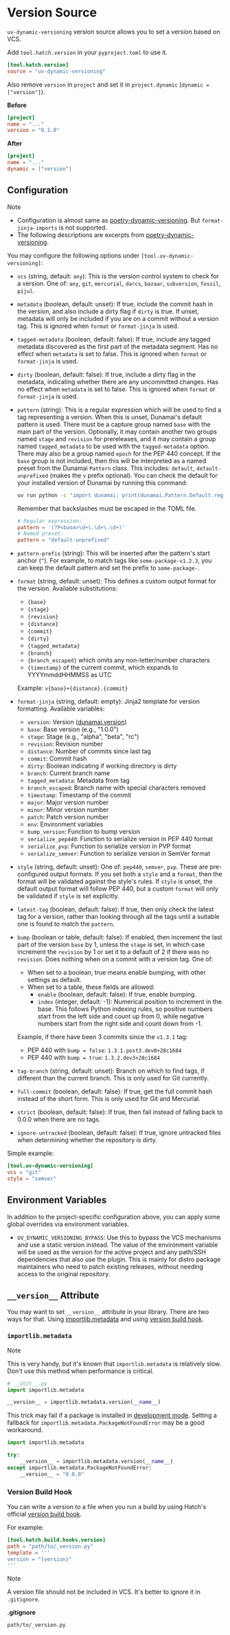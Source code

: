 # Version Source

`uv-dynamic-versioning` version source allows you to set a version based on VCS.

Add `tool.hatch.version` in your `pyproject.toml` to use it.

```toml
[tool.hatch.version]
source = "uv-dynamic-versioning"
```

Also remove `version` in `project` and set it in `project.dynamic` (`dynamic = ["version"]`).

**Before**

```toml
[project]
name = "..."
version = "0.1.0"
```

**After**

```toml
[project]
name = "..."
dynamic = ["version"]
```

## Configuration

> [!NOTE]
>
> - Configuration is almost same as [poetry-dynamic-versioning](https://github.com/mtkennerly/poetry-dynamic-versioning). But `format-jinja-imports` is not supported.
> - The following descriptions are excerpts from [poetry-dynamic-versioning](https://github.com/mtkennerly/poetry-dynamic-versioning).

You may configure the following options under `[tool.uv-dynamic-versioning]`:

- `vcs` (string, default: `any`): This is the version control system to check for a version. One of: `any`, `git`, `mercurial`, `darcs`, `bazaar`, `subversion`, `fossil`, `pijul`.
- `metadata` (boolean, default: unset): If true, include the commit hash in the version, and also include a dirty flag if `dirty` is true. If unset, metadata will only be included if you are on a commit without a version tag. This is ignored when `format` or `format-jinja` is used.
- `tagged-metadata` (boolean, default: false): If true, include any tagged metadata discovered as the first part of the metadata segment. Has no effect when `metadata` is set to false. This is ignored when `format` or `format-jinja` is used.
- `dirty` (boolean, default: false): If true, include a dirty flag in the metadata, indicating whether there are any uncommitted changes. Has no effect when `metadata` is set to false. This is ignored when `format` or `format-jinja` is used.
- `pattern` (string): This is a regular expression which will be used to find a tag representing a version. When this is unset, Dunamai's default pattern is used. There must be a capture group named `base` with the main part of the version. Optionally, it may contain another two groups named `stage` and `revision` for prereleases, and it may contain a group named `tagged_metadata` to be used with the `tagged-metadata` option. There may also be a group named `epoch` for the PEP 440 concept. If the `base` group is not included, then this will be interpreted as a named preset from the Dunamai `Pattern` class. This includes: `default`, `default-unprefixed` (makes the `v` prefix optional). You can check the default for your installed version of Dunamai by running this command:

  ```bash
  uv run python -c "import dunamai; print(dunamai.Pattern.Default.regex())"
  ```

  Remember that backslashes must be escaped in the TOML file.

  ```toml
  # Regular expression:
  pattern = '(?P<base>\d+\.\d+\.\d+)'
  # Named preset:
  pattern = "default-unprefixed"
  ```

- `pattern-prefix` (string): This will be inserted after the pattern's start anchor (`^`). For example, to match tags like `some-package-v1.2.3`, you can keep the default pattern and set the prefix to `some-package-`.
- `format` (string, default: unset): This defines a custom output format for the version. Available substitutions:

  - `{base}`
  - `{stage}`
  - `{revision}`
  - `{distance}`
  - `{commit}`
  - `{dirty}`
  - `{tagged_metadata}`
  - `{branch}`
  - `{branch_escaped}` which omits any non-letter/number characters
  - `{timestamp}` of the current commit, which expands to YYYYmmddHHMMSS as UTC

  Example: `v{base}+{distance}.{commit}`

- `format-jinja` (string, default: empty): Jinja2 template for version formatting. Available variables:
  - `version`: Version ([dunamai.version](https://dunamai.readthedocs.io/en/latest/#dunamai.Version))
  - `base`: Base version (e.g., "1.0.0")
  - `stage`: Stage (e.g., "alpha", "beta", "rc")
  - `revision`: Revision number
  - `distance`: Number of commits since last tag
  - `commit`: Commit hash
  - `dirty`: Boolean indicating if working directory is dirty
  - `branch`: Current branch name
  - `tagged_metadata`: Metadata from tag
  - `branch_escaped`: Branch name with special characters removed
  - `timestamp`: Timestamp of the commit
  - `major`: Major version number
  - `minor`: Minor version number
  - `patch`: Patch version number
  - `env`: Environment variables
  - `bump_version`: Function to bump version
  - `serialize_pep440`: Function to serialize version in PEP 440 format
  - `serialize_pvp`: Function to serialize version in PVP format
  - `serialize_semver`: Function to serialize version in SemVer format
- `style` (string, default: unset): One of: `pep440`, `semver`, `pvp`. These are pre-configured output formats. If you set both a `style` and a `format`, then the format will be validated against the style's rules. If `style` is unset, the default output format will follow PEP 440, but a custom `format` will only be validated if `style` is set explicitly.
- `latest-tag` (boolean, default: false): If true, then only check the latest tag for a version, rather than looking through all the tags until a suitable one is found to match the `pattern`.
- `bump` (boolean or table, default: false): If enabled, then increment the last part of the version `base` by 1, unless the `stage` is set, in which case increment the `revision` by 1 or set it to a default of 2 if there was no `revision`. Does nothing when on a commit with a version tag. One of:

  - When set to a boolean, true means enable bumping, with other settings as default.
  - When set to a table, these fields are allowed:
    - `enable` (boolean, default: false):
      If true, enable bumping.
    - `index` (integer, default: -1):
      Numerical position to increment in the base.
      This follows Python indexing rules, so positive numbers start from
      the left side and count up from 0, while negative numbers start from
      the right side and count down from -1.

  Example, if there have been 3 commits since the `v1.3.1` tag:

  - PEP 440 with `bump = false`: `1.3.1.post3.dev0+28c1684`
  - PEP 440 with `bump = true`: `1.3.2.dev3+28c1684`

- `tag-branch` (string, default: unset): Branch on which to find tags, if different than the current branch. This is only used for Git currently.
- `full-commit` (boolean, default: false): If true, get the full commit hash instead of the short form.
  This is only used for Git and Mercurial.
- `strict` (boolean, default: false): If true, then fail instead of falling back to 0.0.0 when there are no tags.
- `ignore-untracked` (boolean, default: false): If true, ignore untracked files when determining whether the repository is dirty.

Simple example:

```toml
[tool.uv-dynamic-versioning]
vcs = "git"
style = "semver"
```

## Environment Variables

In addition to the project-specific configuration above, you can apply some global overrides via environment variables.

- `UV_DYNAMIC_VERSIONING_BYPASS`:
  Use this to bypass the VCS mechanisms and use a static version instead.
  The value of the environment variable will be used as the version for the active project and any path/SSH dependencies that also use the plugin.
  This is mainly for distro package maintainers who need to patch existing releases, without needing access to the original repository.

## `__version__` Attribute

You may want to set `__version__` attribute in your library. There are two ways for that. Using [importlib.metadata](https://docs.python.org/3/library/importlib.metadata.html) and using [version build hook](https://hatch.pypa.io/1.9/plugins/build-hook/version/).

### `importlib.metadata`

> [!NOTE]
> This is very handy, but it's known that `importlib.metadata` is relatively slow.
> Don't use this method when performance is critical.

```py
# __init__.py
import importlib.metadata

__version__ = importlib.metadata.version(__name__)
```

This trick may fail if a package is installed in [development mode](https://setuptools.pypa.io/en/latest/userguide/development_mode.html). Setting a fallback for `importlib.metadata.PackageNotFoundError` may be a good workaround.

```py
import importlib.metadata

try:
    __version__ = importlib.metadata.version(__name__)
except importlib.metadata.PackageNotFoundError:
    __version__ = "0.0.0"
```

### Version Build Hook

You can write a version to a file when you run a build by using Hatch's official [version build hook](https://hatch.pypa.io/1.9/plugins/build-hook/version/).

For example:

```toml
[tool.hatch.build.hooks.version]
path = "path/to/_version.py"
template = '''
version = "{version}"
'''
```

> [!NOTE]
> A version file should not be included in VCS. It's better to ignore it in `.gitignore`.
>
> **.gitignore**
>
> ```text
> path/to/_version.py
> ```
